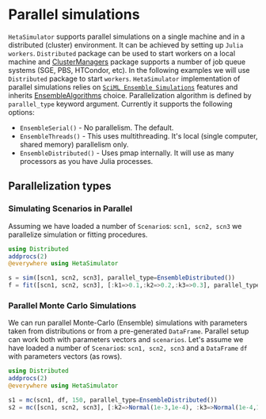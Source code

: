 # Parallel simulations

`HetaSimulator` supports parallel simulations on a single machine and in a distributed (cluster) environment. It can be achieved by setting up `Julia workers`.
`Distributed` package can be used to start workers on a local machine and [ClusterManagers](https://github.com/JuliaParallel/ClusterManagers.jl) package supports a number of job queue systems (SGE, PBS, HTCondor, etc). In the following examples we will use `Distributed` package to start `workers`. `HetaSimulator` implementation of parallel simulations relies on [`SciML Ensemble Simulations`](https://diffeq.sciml.ai/stable/features/ensemble/) features and inherits [EnsembleAlgorithms](https://diffeq.sciml.ai/stable/features/ensemble/#EnsembleAlgorithms) choice. Parallelization algorithm is defined by `parallel_type` keyword argument. Currently it supports the following options:
- `EnsembleSerial()` - No parallelism. The default. 
- `EnsembleThreads()` - This uses multithreading. It's local (single computer, shared memory) parallelism only.
- `EnsembleDistributed()` - Uses pmap internally. It will use as many processors as you have Julia processes.


## Parallelization types

### Simulating Scenarios in Parallel

Assuming we have loaded a number of `Scenario`s: `scn1, scn2, scn3` we parallelize simulation or fitting procedures. 

```julia
using Distributed
addprocs(2)
@everywhere using HetaSimulator

s = sim([scn1, scn2, scn3], parallel_type=EnsembleDistributed())
f = fit([scn1, scn2, scn3], [:k1=>0.1,:k2=>0.2,:k3=>0.3], parallel_type=EnsembleDistributed())
```

### Parallel Monte Carlo Simulations

We can run parallel Monte-Carlo (Ensemble) simulations with parameters taken from distributions or from a pre-generated `DataFrame`.
Parallel setup can work both with parameters vectors and `scenarios`. 
Let's assume  we have loaded a number of `Scenario`s: `scn1, scn2, scn3` and a `DataFrame` `df` with parameters vectors (as rows).
```julia
using Distributed
addprocs(2)
@everywhere using HetaSimulator

s1 = mc(scn1, df, 150, parallel_type=EnsembleDistributed())
s2 = mc([scn1, scn2, scn3], [:k2=>Normal(1e-3,1e-4), :k3=>Normal(1e-4,1e-5)], 150, parallel_type=EnsembleDistributed())
```

